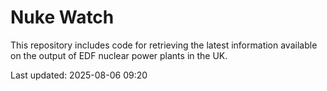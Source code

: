 # Nuke Watch

This repository includes code for retrieving the latest information available on the output of EDF nuclear power plants in the UK.

Last updated: 2025-08-06 09:20